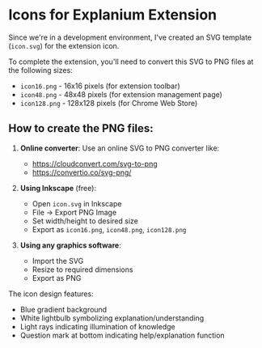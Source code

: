# Icons for Explanium Extension

Since we're in a development environment, I've created an SVG template (`icon.svg`) for the extension icon.

To complete the extension, you'll need to convert this SVG to PNG files at the following sizes:

- `icon16.png` - 16x16 pixels (for extension toolbar)
- `icon48.png` - 48x48 pixels (for extension management page)
- `icon128.png` - 128x128 pixels (for Chrome Web Store)

## How to create the PNG files:

1. **Online converter**: Use an online SVG to PNG converter like:
   - https://cloudconvert.com/svg-to-png
   - https://convertio.co/svg-png/

2. **Using Inkscape** (free):
   - Open `icon.svg` in Inkscape
   - File → Export PNG Image
   - Set width/height to desired size
   - Export as `icon16.png`, `icon48.png`, `icon128.png`

3. **Using any graphics software**:
   - Import the SVG
   - Resize to required dimensions
   - Export as PNG

The icon design features:
- Blue gradient background
- White lightbulb symbolizing explanation/understanding
- Light rays indicating illumination of knowledge
- Question mark at bottom indicating help/explanation function 